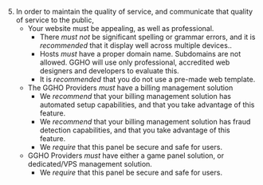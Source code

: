 5. In order to maintain the quality of service, and communicate that quality of service to the public,
 	- Your website must be appealing, as well as professional.
		* There *must not* be significant spelling or grammar errors, and it is *recommended* that it display well across multiple devices..
		* Hosts *must* have a proper domain name. Subdomains are not allowed. GGHO will use only professional, accredited web designers and developers to evaluate this.
		* It is *recommended* that you do not use a pre-made web template. 
	- The GGHO Providers *must* have a billing management solution
		* We *recommend* that your billing management solution has automated setup capabilities, and that you take advantage of this feature.
		* We *recommend* that your billing management solution has fraud detection capabilities, and that you take advantage of this feature.
		* We *require* that this panel be secure and safe for users.
	- GGHO Providers *must* have either a game panel solution, or dedicated/VPS management solution.
		* We *require* that this panel be secure and safe for users.  